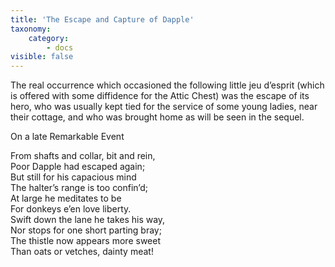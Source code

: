```yaml
---
title: 'The Escape and Capture of Dapple'
taxonomy:
    category:
        - docs
visible: false
---
```


The real occurrence which occasioned the following little jeu d’esprit (which is offered with some diffidence for the Attic Chest) was the escape of its hero, who was usually kept tied for the service of some young ladies, near their cottage, and who was brought home as will be seen in the sequel.

<span class="title">On a late Remarkable Event</span>

From shafts and collar, bit and rein,  
Poor Dapple had escaped again;  
But still for his capacious mind  
The halter’s range is too confin’d;  
At large he meditates to be  
For donkeys e’en love liberty.  
Swift down the lane he takes his way,  
Nor stops for one short parting bray;  
The thistle now appears more sweet  
Than oats or vetches, dainty meat!